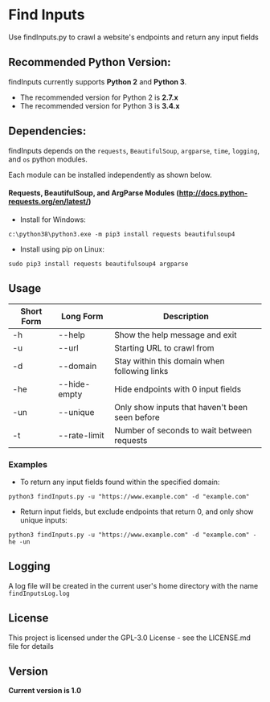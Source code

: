 # Find Inputs

Use findInputs.py to crawl a website's endpoints and return any input fields


## Recommended Python Version:

findInputs currently supports **Python 2** and **Python 3**.

* The recommended version for Python 2 is **2.7.x**
* The recommended version for Python 3 is **3.4.x**

## Dependencies:

findInputs depends on the `requests`, `BeautifulSoup`, `argparse`, `time`, `logging`, and `os` python modules.

Each module can be installed independently as shown below.

#### Requests, BeautifulSoup, and ArgParse Modules (http://docs.python-requests.org/en/latest/)

- Install for Windows:
```
c:\python38\python3.exe -m pip3 install requests beautifulsoup4
```

- Install using pip on Linux:
```
sudo pip3 install requests beautifulsoup4 argparse
```

## Usage

Short Form    | Long Form     | Description
------------- | ------------- |-------------
-h            | --help        | Show the help message and exit
-u            | --url         | Starting URL to crawl from
-d            | --domain      | Stay within this domain when following links
-he           | --hide-empty  | Hide endpoints with 0 input fields
-un           | --unique      | Only show inputs that haven't been seen before
-t            | --rate-limit  | Number of seconds to wait between requests

### Examples

* To return any input fields found within the specified domain:

```python3 findInputs.py -u "https://www.example.com" -d "example.com"```

* Return input fields, but exclude endpoints that return 0, and only show unique inputs:

``python3 findInputs.py -u "https://www.example.com" -d "example.com" -he -un``


## Logging
A log file will be created in the current user's home directory with the name `findInputsLog.log`

## License

This project is licensed under the GPL-3.0 License - see the LICENSE.md file for details

## Version
**Current version is 1.0**
